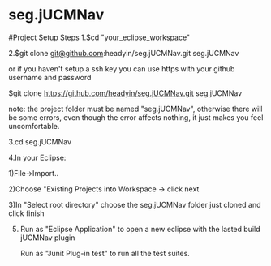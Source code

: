 seg.jUCMNav
===========
#Project Setup Steps
1.$cd "your_eclipse_workspace"


2.$git clone git@github.com:headyin/seg.jUCMNav.git seg.jUCMNav

  or if you haven't setup a ssh key you can use https with your github username and password

  $git clone https://github.com/headyin/seg.jUCMNav.git seg.jUCMNav

  note: the project folder must be named "seg.jUCMNav", otherwise there will be some errors, even though the error affects nothing, it just makes you feel uncomfortable.


3.cd seg.jUCMNav


4.In your Eclipse:

  1)File->Import..

  2)Choose "Existing Projects into Workspace -> click next

  3)In "Select root directory" choose the seg.jUCMNav folder just cloned and click finish


5. Run as "Eclipse Application" to open a new eclipse with the lasted build jUCMNav plugin

   Run as "Junit Plug-in test" to run all the test suites.
